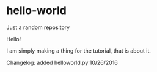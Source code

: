 # hello-world
Just a random repository

Hello!

I am simply making a thing for the tutorial, that is about it. 

Changelog:
added helloworld.py 10/26/2016